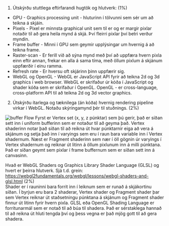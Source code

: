 1. Útskýrðu stuttlega eftirfarandi hugtök og hlutverk: (1%)
* GPU - Graphics processing unit - hluturinn í tölvunni sem sér um að teikna á skjáin.
* Pixels - Pixel er minnsta graphical unit sem til er og er margir pixlar notaðir til að gera heila mynd á skjá. Því fleirri pixlar því betri verður myndin.
* Frame buffer - Minni í GPU sem geymir upplýsingar um hvernig á að teikna frame.
* Raster-scan - Er ferill við að sýna mynd með því að uppfæra hvern pixla einn eftir annan, frekar en alla á sama tíma, með öllum pixlum á skjánum uppfærðir í einu ramma. 
* Refresh rate - Er hversu oft skjárinn þinn uppfærir sig.
* WebGL og OpenGL - WebGL er JavaScript API fyrir að teikna 2d og 3d graphics í web browser. WebGL er skrifaður úr kóða í JavaScript og shader kóða sem er skrifaður í OpenGL. OpenGL - er cross-language, cross-platform API til að teikna 2d og 3d vector graphics.

2. Útskýrðu ítarlega og tæknilega (án kóða) hvernig rendering pipeline virkar í WebGL.
Notaðu skýringamynd þér til stuðnings. (2%)

![buffer Flow](https://www.tutorialspoint.com/webgl/images/webgl_graphics_pipeline.jpg)
Fyrst er Vertex set (x, y, z púnktar) sem þú gerir, það er síðan sett inn í uniform bufferinn sem er notaður til að geyma það. Vertex shaderinn notar það síðan til að reikna út hvar púnktarnir eiga að vera á skjánum og setja það inn í varyings sem eru í raun bara variable inn í Vertex shadernum. Næst er Fragment shaderinn sem nær í öll gögnin úr varyings í Vertex shadernum og reiknar út litinn á öllum pixlunum inn á milli púnktana. Það er síðan geymt sem pixlar í frame buffernum sem er síðan sett inn á canvasinn.

Hvað er WebGL Shaders og Graphics Library Shader Language (GLSL) og hvert er
þeirra hlutverk. Sjá t.d. grein: https://webgl2fundamentals.org/webgl/lessons/webgl-shaders-and-glsl.html (2%)
<br>
 Shader er í rauninni bara forrit inn í leiknum sem er runað á skjákortinu síðan. Í byrjun eru bara 2 shaderar, Vertex shader og Fragment shader þar sem Vertex reiknar út staðsetningu púnktana á skjánum og Fragment shader finnur út litinn fyrir hvern pixla. GLSL eða OpenGL Shading Language er forritunarmál sem er notað til að búa til shadera. Það er sérstaklega hannað til að reikna út hluti tengda því og þess vegna er það mjög gott til að gera shadera.
